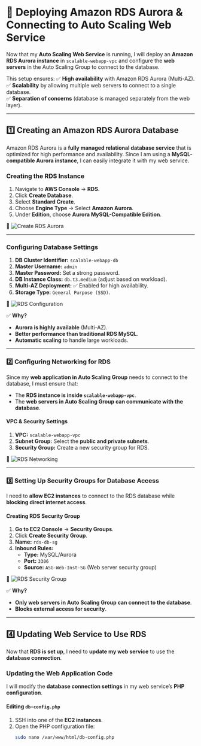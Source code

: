 # 🚀 Deploying Amazon RDS Aurora & Connecting to Auto Scaling Web Service  

Now that my **Auto Scaling Web Service** is running, I will deploy an **Amazon RDS Aurora instance** in `scalable-webapp-vpc` and configure the **web servers** in the Auto Scaling Group to connect to the database.

This setup ensures:
✅ **High availability** with Amazon RDS Aurora (Multi-AZ).  
✅ **Scalability** by allowing multiple web servers to connect to a single database.  
✅ **Separation of concerns** (database is managed separately from the web layer).  

---

## **1️⃣ Creating an Amazon RDS Aurora Database**
Amazon RDS Aurora is a **fully managed relational database service** that is optimized for high performance and availability. Since I am using a **MySQL-compatible Aurora instance**, I can easily integrate it with my web service.

### **Creating the RDS Instance**
1. Navigate to **AWS Console** → **RDS**.
2. Click **Create Database**.
3. Select **Standard Create**.
4. Choose **Engine Type** → Select **Amazon Aurora**.
5. Under **Edition**, choose **Aurora MySQL-Compatible Edition**.

📸 ![Create RDS Aurora](../screenshots/create-rds-aurora.png)

---

### **Configuring Database Settings**
1. **DB Cluster Identifier:** `scalable-webapp-db`
2. **Master Username:** `admin`
3. **Master Password:** Set a strong password.
4. **DB Instance Class:** `db.t3.medium` (adjust based on workload).
5. **Multi-AZ Deployment:** ✅ Enabled for high availability.
6. **Storage Type:** `General Purpose (SSD)`.

📸 ![RDS Configuration](../screenshots/rds-config.png)

✅ **Why?**
- **Aurora is highly available** (Multi-AZ).
- **Better performance than traditional RDS MySQL**.
- **Automatic scaling** to handle large workloads.

---

### **2️⃣ Configuring Networking for RDS**
Since my **web application in Auto Scaling Group** needs to connect to the database, I must ensure that:
- The **RDS instance is inside `scalable-webapp-vpc`**.
- The **web servers in Auto Scaling Group can communicate with the database**.

#### **VPC & Security Settings**
1. **VPC:** `scalable-webapp-vpc`
2. **Subnet Group:** Select the **public and private subnets**.
3. **Security Group:** Create a new security group for RDS.

📸 ![RDS Networking](../screenshots/rds-networking.png)

---

### **3️⃣ Setting Up Security Groups for Database Access**
I need to **allow EC2 instances** to connect to the RDS database while **blocking direct internet access**.

#### **Creating RDS Security Group**
1. **Go to EC2 Console** → **Security Groups**.
2. Click **Create Security Group**.
3. **Name:** `rds-db-sg`
4. **Inbound Rules:**
   - **Type:** MySQL/Aurora
   - **Port:** `3306`
   - **Source:** `ASG-Web-Inst-SG` (Web server security group)

📸 ![RDS Security Group](../screenshots/rds-sg.png)

✅ **Why?**
- **Only web servers in Auto Scaling Group can connect to the database**.
- **Blocks external access for security**.

---

## **4️⃣ Updating Web Service to Use RDS**
Now that **RDS is set up**, I need to **update my web service** to use the **database connection**.

### **Updating the Web Application Code**
I will modify the **database connection settings** in my web service’s **PHP configuration**.

#### **Editing `db-config.php`**
1. SSH into one of the **EC2 instances**.
2. Open the PHP configuration file:
   ```sh
   sudo nano /var/www/html/db-config.php

